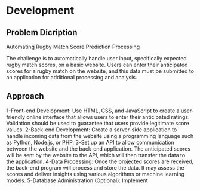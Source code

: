 # Development
## Problem Dicription
Automating Rugby Match Score Prediction Processing

The challenge is to automatically handle user input, specifically expected rugby match scores, on a basic website. Users can enter their anticipated scores for a rugby match on the website, and this data must be submitted to an application for additional processing and analysis.

## Approach
1-Front-end Development: Use HTML, CSS, and JavaScript to create a user-friendly online interface that allows users to enter their anticipated ratings. Validation should be used to guarantee that users provide legitimate score values.
2-Back-end Development: Create a server-side application to handle incoming data from the website using a programming language such as Python, Node.js, or PHP.
3-Set up an API to allow communication between the website and the back-end application. The anticipated scores will be sent by the website to the API, which will then transfer the data to the application.
4-Data Processing: Once the projected scores are received, the back-end program will process and store the data. It may assess the scores and deliver insights using various algorithms or machine learning models.
5-Database Administration (Optional): Implement
